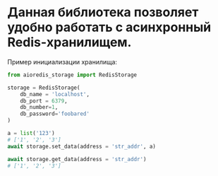 # Данная библиотека позволяет удобно работать с асинхронный Redis-хранилищем.
Пример инициализации хранилища:
```python
from aioredis_storage import RedisStorage

storage = RedisStorage(
	db_name = 'localhost',
	db_port = 6379,
	db_number=1,
	db_password='foobared'
)

a = list('123')
# ['1', '2', '3']
await storage.set_data(address = 'str_addr', a)

await storage.get_data(address = 'str_addr')
# ['1', '2', '3']

```

